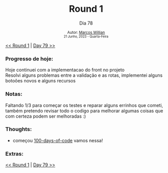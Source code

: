 <div align="center">
  <h1>Round 1</h1>
  <p>Dia 78</p>

  <sub>
    Autor: <a href="https://github.com/marcosmwx" target="_blank">Marcos Willian</a>
    <br>
    <small>21 Junho, 2023 -  Quarta-Feira</small>
  </sub>
</div>

[<< Round 1](./README.MD) | [Day 79 >>](dia079.md)

### Progresso de hoje:

Hoje continuei com a implementacao do front no projeto <br>
Resolvi alguns problemas entre a validação e as rotas, implementei alguns botoões novos e alguns recursos<br>

### Notas:

Faltando 1/3 para começar os testes e reparar alguns errinhos que cometi, também pretendo revisar todo o codigo para melhorar algumas coisas que com certeza podem ser melhoradas :) <br>

### Thoughts:

- começou [100-days-of-code](https://github.com/marcosmwx/100DaysOfCode) vamos nessa!

### Extras:

[<< Round 1](./README.MD) | [Day 79 >>](dia079.md)
